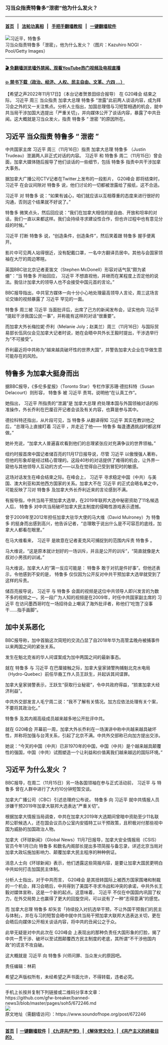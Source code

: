 ### 习当众指责特鲁多“泄密”他为什么发火？
------------------------

#### [首页](https://github.com/gfw-breaker/banned-news3/blob/master/README.md) &nbsp;&nbsp;|&nbsp;&nbsp; [法轮功真相](https://github.com/begood0513/basic/blob/master/README.md)  &nbsp;&nbsp;|&nbsp;&nbsp; [手把手翻墙教程](https://github.com/gfw-breaker/guides/wiki)  &nbsp;&nbsp;|&nbsp;&nbsp; [一键翻墙软件](https://github.com/gfw-breaker/nogfw/blob/master/README.md)  



<div><img alt="习近平，特鲁多" src="https://img.soundofhope.org/2022-11/gettyimages-1158967557-1668716412246.jpg"/>
<br/><figcaption class="caption">
 习当众指责特鲁多「泄密」，他为什么发火？（图片：Kazuhiro NOGI - Pool/Getty Images）
</figcaption></div><hr/>

#### [ 🎬  免翻墙浏览墙外禁闻、观看YouTube热门视频及电视直播](https://github.com/gfw-breaker/HelloWorld)

#### [ 💥  禁书下载（政治、经济、人权、民主自由、文革、六四 ...）](https://github.com/gfw-breaker/books/blob/master/README.md)

<div><div class="Content__Wrapper sc-1bvya0-0 elmmKw article_body" itemprop="articleBody">
 <div id="post_place_1">
 </div>
 <p class="meta-top">
  <span class="meta">
   【希望之声2022年11月17日】（本台记者贺景田综合报导）
  </span>
  在
  <ok href="/term/7331">
   G20峰会
  </ok>
  结束之际，
  <ok href="/term/1063">
   习近平
  </ok>
  周三
  <ok href="/term/808737">
   当众指责
  </ok>
  <ok href="/term/27421">
   加拿大总理
  </ok>
  <ok href="/term/3487">
   特鲁多
  </ok>
  “泄露”此前两人谈话内容，成为拜习会之外的又一关注焦点。分析人士指出，加国总理借与习短暂相遇的机会，就中共当局干涉加国大选提出「严重关切」，并向媒体公开了谈话内容，暴露了中共丑闻。这大概就是习当众发火，指责
  <ok href="/term/3487">
   特鲁多
  </ok>
  “
  <ok href="/term/1762">
   泄密
  </ok>
  ”的原因所在。
 </p>
 <h2>
  <strong>
   <ok href="/term/1063">
    习近平
   </ok>
   <ok href="/term/808737">
    当众指责
   </ok>
   <ok href="/term/3487">
    特鲁多
   </ok>
   “
   <ok href="/term/1762">
    泄密
   </ok>
   ”
  </strong>
 </h2>
 <p>
  中共国家主席
  <ok href="/term/1063">
   习近平
  </ok>
  周三（11月16日）指责
  <ok href="/term/27421">
   加拿大总理
  </ok>
  <ok href="/term/3487">
   特鲁多
  </ok>
  （Justin Trudeau）泄漏两人非正式对话的内容。
  <ok href="/term/1063">
   习近平
  </ok>
  和
  <ok href="/term/3487">
   特鲁多
  </ok>
  周二（11月15日）曾会面，加拿大媒体随后报导了他们谈话的一些细节，包括
  <ok href="/term/3487">
   特鲁多
  </ok>
  指责中共干涉加拿大事务。
 </p>
 <p>
  据加拿大广播公司CTV记者在Twitter上发布的一段影片，
  <ok href="/term/7331">
   G20峰会
  </ok>
  即将结束时，
  <ok href="/term/1063">
   习近平
  </ok>
  在会议间隙对
  <ok href="/term/3487">
   特鲁多
  </ok>
  说，他们讨论的一切都被泄露给了报纸，这不合适。
 </p>
 <p>
  <ok href="/term/1063">
   习近平
  </ok>
  对
  <ok href="/term/3487">
   特鲁多
  </ok>
  说：“如果有诚心，咱们就应该以互相尊重的态度来进行很好的沟通，否则这个结果就不好说了。”
 </p>
 <p>
  <ok href="/term/3487">
   特鲁多
  </ok>
  微笑点头，然后回应说：“我们在加拿大相信的是自由、开放和坦率的对话，我们一直以来都这样。我们会持续寻求建设性合作，但也许过程中也有意见分歧的时候。”
 </p>
 <p>
  <ok href="/term/1063">
   习近平
  </ok>
  打断
  <ok href="/term/3487">
   特鲁多
  </ok>
  说，“创造条件，创造条件”，然后笑着跟
  <ok href="/term/3487">
   特鲁多
  </ok>
  握手便离开。
 </p>
 <p>
  影片中可见两人站得很近，没有配戴口罩，一名中方翻译员居中。其他与会国家领袖在大厅的周边寒暄。
 </p>
 <p>
  英国BBC驻北京记者麦笛文（Stephen McDonell）形容对话气氛“颇为紧绷”：“当
  <ok href="/term/3487">
   特鲁多
  </ok>
  开始回应，
  <ok href="/term/1063">
   习近平
  </ok>
  不想直视他，并继而在某程度上否定他的说法。我估计加拿大的领导人也不会接受中国元首的言论。”
 </p>
 <p>
  BBC报导指出，中共官方媒体一向十分小心地处理最高领导人言论，周三这场言论交锋的视频暴露了
  <ok href="/term/1063">
   习近平
  </ok>
  罕见的一面。
 </p>
 <p>
  <ok href="/term/3487">
   特鲁多
  </ok>
  周三被
  <ok href="/term/1063">
   习近平
  </ok>
  当面批评后，出席了己方的新闻发布会，证实他向
  <ok href="/term/1063">
   习近平
  </ok>
  “提起干涉我国公民一事”，并称能有这样的对话“很重要”。
 </p>
 <p>
  而加拿大外长梅拉妮·乔利（Melanie Joly；赵美兰）周三（11月16日）与国际贸易部长伍凤仪会见加拿大记者时说，她在会晤中共外长王毅时提出，干涉选举行为“不可接受”。
 </p>
 <p>
  乔利最近将中共称为“越来越具破坏性的世界大国”，并警告加拿大企业在华做生意可能存在的风险。
 </p>
 <h2>
  <strong>
   <ok href="/term/3487">
    特鲁多
   </ok>
   <ok href="/term/808740">
    为加拿大挺身而出
   </ok>
  </strong>
 </h2>
 <p>
  据BBC报导，《多伦多星报》（Toronto Star）专栏作家苏珊·德拉科特（Susan Delacourt）则形容，
  <ok href="/term/3487">
   特鲁多
  </ok>
  被
  <ok href="/term/1063">
   习近平
  </ok>
  责骂，说明他“在认真工作”。
 </p>
 <p>
  她指出，
  <ok href="/term/1063">
   习近平
  </ok>
  所指责的“泄漏”是
  <ok href="/term/27421">
   加拿大总理
  </ok>
  府处理本国与外国领袖对话的标准操作，外长乔利在巴厘召开记者会谈及有关内容，也算是参与其中。
 </p>
 <p>
  德拉科特还指出，从片段可见，当
  <ok href="/term/3487">
   特鲁多
  </ok>
  从翻译得知
  <ok href="/term/1063">
   习近平
  </ok>
  其实在教训他之后，“总理马上直接盯着
  <ok href="/term/1063">
   习近平
  </ok>
  ，并走近了他——
  <ok href="/term/3487">
   特鲁多
  </ok>
  每逢遭遇挑战时都这样做。”
 </p>
 <p>
  她补充说，“加拿大人普遍喜欢看到他们的总理紧张应对充满争议的世界领袖。”
 </p>
 <p>
  纽约时报首席中国记者储百亮的11月17日报导说，尽管
  <ok href="/term/1063">
   习近平
  </ok>
  以傲慢强人著称，但他的形象却是经过精心管理的。这段40秒的对话提供了难得的机会，让外界一窥他与其他领导人互动的方式——以及在觉得自己受到冒犯时的敏感。
 </p>
 <p>
  这场对话发生在峰会结束之际。在峰会上，
  <ok href="/term/1063">
   习近平
  </ok>
  寻求稳定中国（中共）与美国、澳大利亚和其他西方国家的关系。加拿大不在
  <ok href="/term/1063">
   习近平
  </ok>
  的正式会晤名单之中，可能反映了习对
  <ok href="/term/3487">
   特鲁多
  </ok>
  及加拿大外长乔利近来的言论感到不满。
 </p>
 <p>
  有报导指，中共当局干预加拿大选举，在2019年联邦大选中秘密资助了11名候选人后，
  <ok href="/term/3487">
   特鲁多
  </ok>
  对中共当局破坏加拿大民主制度的侵略性游戏表示遗憾。
 </p>
 <p>
  曾于2009年至2012年担任加拿大驻华大使的马大维（David Mulroney）为
  <ok href="/term/3487">
   特鲁多
  </ok>
  的挺身而出感到高兴，他告诉记者，“总理敢于说出什么是不可容忍的底线，加拿大人都看在眼里。”
 </p>
 <p>
  在马大维看来，
  <ok href="/term/1063">
   习近平
  </ok>
  是故意在记者麦克风可捕捉到的范围内斥责
  <ok href="/term/3487">
   特鲁多
  </ok>
  。
 </p>
 <p>
  马大维说，“这是原本就计划好的一场训斥，并且是公开的训斥”，“简直就像是大叔对小男孩的训诫。”
 </p>
 <p>
  马大维说，加拿大人的“第一反应可能是：
  <ok href="/term/3487">
   特鲁多
  </ok>
  敢于对抗是件好事”。但他还表示，令他感到不安的是，
  <ok href="/term/3487">
   特鲁多
  </ok>
  仅仅因为公开反对中共干预加拿大选举就受到了这样的斥责。
 </p>
 <p>
  储百亮报导说，
  <ok href="/term/1063">
   习近平
  </ok>
  与
  <ok href="/term/3487">
   特鲁多
  </ok>
  会面的视频是这位中共领导人即兴发言的为数不多的视频之一。另一段广为人知的视频是在2009年，时任中共国家副主席的
  <ok href="/term/1063">
   习近平
  </ok>
  在访问墨西哥时在一场招待会上嘲讽了海外批评者，称他们“吃饱了没事干……指手画脚”。
 </p>
 <h2>
  <strong>
   <ok href="/term/808743">
    加中关系恶化
   </ok>
  </strong>
 </h2>
 <p>
  BBC报导称，加中首脑这次简短的交流凸显了自2018年华为高管孟晚舟被捕事件以来两国之间的紧张关系。
 </p>
 <p>
  发生在魁北克省的华人间谍案成为加中两国之间的最新事态。
 </p>
 <p>
  就在
  <ok href="/term/3487">
   特鲁多
  </ok>
  与
  <ok href="/term/1063">
   习近平
  </ok>
  在巴厘接触之际，加拿大皇家骑警拘捕魁北克水电局（Hydro-Quebec）前任华裔工作人员王跃生，并起诉其间谍罪。
 </p>
 <p>
  加拿大皇家骑警表示，王跃生“获取行业秘密”，令中共政府得益，“损害加拿大经济利益”。
 </p>
 <p>
  中共外交部发言人毛宁周二说：“我不了解有关情况。加方应依法处理有关个案，不要将其政治化。”
 </p>
 <p>
  <ok href="/term/3487">
   特鲁多
  </ok>
  及其内阁高级成员越来越多地公开批评中共。
 </p>
 <p>
  就在
  <ok href="/term/7331">
   G20峰会
  </ok>
  开幕前一周，加拿大外长乔利在一场演讲中称中共越来越具破坏性，并称将加强与台湾关系，引起了北京不满。中共外交部称已向加方提出交涉。
 </p>
 <p>
  她说：“今天的中国（中共）已非1970年的中国，中国（中共）是个越来越具颠覆性的强国，中国（中共）试图塑造一个让利益和价值离我们越来越远的国际环境。”
 </p>
 <h2>
  <strong>
   <ok href="/term/1063">
    习近平
   </ok>
   <ok href="/term/808746">
    为什么发火
   </ok>
   ？
  </strong>
 </h2>
 <p>
  BBC报导，在周二（11月15日）另一场各国领袖在参与正式活动前，
  <ok href="/term/1063">
   习近平
  </ok>
  与
  <ok href="/term/3487">
   特鲁多
  </ok>
  曾在人群中进行了大约10分钟短暂交谈。
 </p>
 <p>
  加拿大广播公司（CBC）引述总理府公布说，
  <ok href="/term/3487">
   特鲁多
  </ok>
  向
  <ok href="/term/1063">
   习近平
  </ok>
  就中共情报人员涉嫌干预2019年加拿大联邦大选表达“严重关切”。
 </p>
 <p>
  根据加拿大情报当局调查，中共在加拿大2019年大选期间曾暗中资助至少11名联邦公职候选人，还在国会议员办公室内安插特工以干预政策，且积极对付那些视中国为威胁的加国政治人物。
 </p>
 <p>
  加拿大《环球新闻》（Global News）11月7日报导，加拿大安全情报局（CSIS）官员今年1月已向
  <ok href="/term/3487">
   特鲁多
  </ok>
  和数名内阁部长提出多项简报与备忘录，详述北京当局对加拿大政坛施加影响力、颠覆加拿大民主程序的种种例证。
 </p>
 <p>
  消息人士向《环球新闻》表示，他们透露这些简报内容，是要让加拿大国民更明白中共如何打击加国民主体制。
 </p>
 <p>
  分析人士指出，对于中共而言，
  <ok href="/term/7331">
   G20峰会
  </ok>
  是其扭转国际上被西方国家围堵和制裁的一个机会，拜习会晤后，中共得到了美国不寻求冷战和冲突的承诺，中共外长王毅对媒体宣称，这是一个新的起点。这意味着，
  <ok href="/term/1063">
   习近平
  </ok>
  不仅在中国国内巩固了权力，在外交局势上也赢得了更大的回旋空间，可以说有了一种“志得意满”的感觉。
 </p>
 <p>
  而
  <ok href="/term/27421">
   加拿大总理
  </ok>
  <ok href="/term/3487">
   特鲁多
  </ok>
  却矢言「持续投入对抗选举干预，不让外国干预我们的民主与体制」，并在与习的短暂会晤中就中共当局干预加拿大联邦大选表达关切，更在会晤后向媒体公开相关谈话内容，将中共的丑闻公之于众。
 </p>
 <p>
  此举无疑是对中共此次在
  <ok href="/term/7331">
   G20峰会
  </ok>
  上表现出的那种负责任大国形象的打脸，揭了中共一贯干涉、破坏以至试图颠覆西方民主制度的老底，其所谓“不干涉他国内政”的谎言不攻自破。
 </p>
 <p>
  这大概就是
  <ok href="/term/1063">
   习近平
  </ok>
  向
  <ok href="/term/3487">
   特鲁多
  </ok>
  兴师问罪、当众发火的原因吧。
 </p>
 <p class="meta-btm">
  责任编辑：林莉
 </p>
 <p class="meta-btm">
  希望之声版权所有，未经希望之声书面允许，不得转载，违者必究。
 </p>
</div>
</div>
<hr/>
手机上长按并复制下列链接或二维码分享本文章：<br/>
https://github.com/gfw-breaker/banned-news3/blob/master/pages/soh5/672246.md <br/>
<a href='https://github.com/gfw-breaker/banned-news3/blob/master/pages/soh5/672246.md'><img src='https://github.com/gfw-breaker/banned-news3/blob/master/pages/soh5/672246.md.png'/></a> <br/>
原文地址（需翻墙访问）：https://www.soundofhope.org/post/672246


------------------------
#### [首页](https://github.com/gfw-breaker/banned-news3/blob/master/README.md) &nbsp;|&nbsp; [一键翻墙软件](https://github.com/gfw-breaker/nogfw/blob/master/README.md) &nbsp;| [《九评共产党》](https://github.com/gfw-breaker/9ping.md/blob/master/README.md#九评之一评共产党是什么) | [《解体党文化》](https://github.com/gfw-breaker/jtdwh.md/blob/master/README.md) | [《共产主义的终极目的》](https://github.com/gfw-breaker/gczydzjmd.md/blob/master/README.md)


<img src='http://gfw-breaker.win/banned-news3/pages/soh5/672246.md' width='0px' height='0px'/>